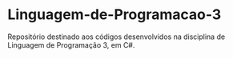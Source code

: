 # Linguagem-de-Programacao-3
Repositório destinado aos códigos desenvolvidos na disciplina de Linguagem de Programação 3, em C#.
